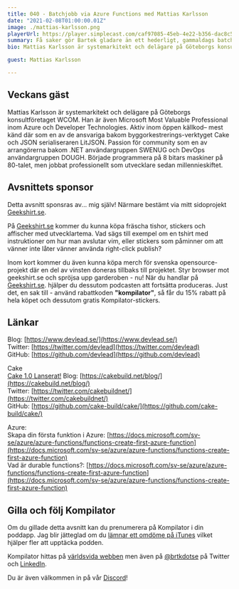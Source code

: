 ```yaml
---
title: 040 - Batchjobb via Azure Functions med Mattias Karlsson
date: "2021-02-08T01:00:00.01Z"
image: ./mattias-karlsson.png
playerUrl: https://player.simplecast.com/caf97085-45eb-4e22-b356-dac8c5a27be2
summary: Få saker gör Bartek gladare än ett hederligt, gammaldags batchjobb. Tillsammans med gästen Mattias Karlsson pratar de om hur man bäst processar stora mängder data, helst med hjälp av Azure Functions.
bio: Mattias Karlsson är systemarkitekt och delägare på Göteborgs konsultföretaget WCOM. Han är även Microsoft Most Valuable Professional inom Azure och Developer Technologies. Aktiv inom öppen källkod– mest känd där som en av de ansvariga bakom byggorkestrerings-verktyget Cake och JSON serialiseraren LitJSON. Passion för community som en av arrangörerna bakom .NET användargruppen SWENUG och DevOps användargruppen DOUGH. Började programmera på 8 bitars maskiner på 80-talet, men jobbat professionellt som utvecklare sedan millennieskiftet.

guest: Mattias Karlsson

---
```


## Veckans gäst

Mattias Karlsson är systemarkitekt och delägare på Göteborgs konsultföretaget WCOM. Han är även Microsoft Most Valuable Professional inom Azure och Developer Technologies. Aktiv inom öppen källkod– mest känd där som en av de ansvariga bakom byggorkestrerings-verktyget Cake och JSON serialiseraren LitJSON. Passion för community som en av arrangörerna bakom .NET användargruppen SWENUG och DevOps användargruppen DOUGH. Började programmera på 8 bitars maskiner på 80-talet, men jobbat professionellt som utvecklare sedan millennieskiftet.

## Avsnittets sponsor

Detta avsnitt sponsras av... mig själv! Närmare bestämt via mitt sidoprojekt [Geekshirt.se](https://geekshirt.se).

På [Geekshirt.se](https://geekshirt.se) kommer du kunna köpa fräscha tishor, stickers och affischer med utvecklartema. Vad sägs till exempel om en tshirt med instruktioner om hur man avslutar vim, eller stickers som påminner om att vänner inte låter vänner använda right-click publish?

Inom kort kommer du även kunna köpa merch för svenska opensource-projekt där en del av vinsten doneras tillbaks till projektet. Styr browser mot geekshirt.se och spröjsa upp garderoben - nu! När du handlar på [Geekshirt.se](https://geekshirt.se). hjälper du dessutom podcasten att fortsätta produceras. Just det, en sak till - använd rabattkoden **"kompilator"**, så får du 15% rabatt på hela köpet och dessutom gratis Kompilator-stickers.

## Länkar

Blog: [https://www.devlead.se/](https://www.devlead.se/)  
Twitter: [https://twitter.com/devlead](https://twitter.com/devlead)  
GitHub: [https://github.com/devlead](https://github.com/devlead)

Cake  
[Cake 1.0 Lanserat!](https://cakebuild.net/blog/2021/02/cake-v1.0.0-released)
Blog: [https://cakebuild.net/blog/](https://cakebuild.net/blog/)  
Twitter: [https://twitter.com/cakebuildnet/](https://twitter.com/cakebuildnet/)  
GitHub: [https://github.com/cake-build/cake/](https://github.com/cake-build/cake/)

Azure:  
Skapa din första funktion i Azure: [https://docs.microsoft.com/sv-se/azure/azure-functions/functions-create-first-azure-function](https://docs.microsoft.com/sv-se/azure/azure-functions/functions-create-first-azure-function)  
Vad är durable functions?: [https://docs.microsoft.com/sv-se/azure/azure-functions/functions-create-first-azure-function](https://docs.microsoft.com/sv-se/azure/azure-functions/functions-create-first-azure-function)

## Gilla och följ Kompilator

Om du gillade detta avsnitt kan du prenumerera på Kompilator i din poddapp. Jag blir jätteglad om du [lämnar ett omdöme på iTunes](https://podcasts.apple.com/se/podcast/kompilator/id1455198510?mt=2) vilket hjälper fler att upptäcka podden.

Kompilator hittas på [världsvida webben](https://kompilator.se) men även på [@brtkdotse](https://twitter.com/brtkdotse) på Twitter och [LinkedIn](https://www.linkedin.com/company/kompilator).

Du är även välkommen in på vår [Discord](https://discord.gg/AhdGPV6)!